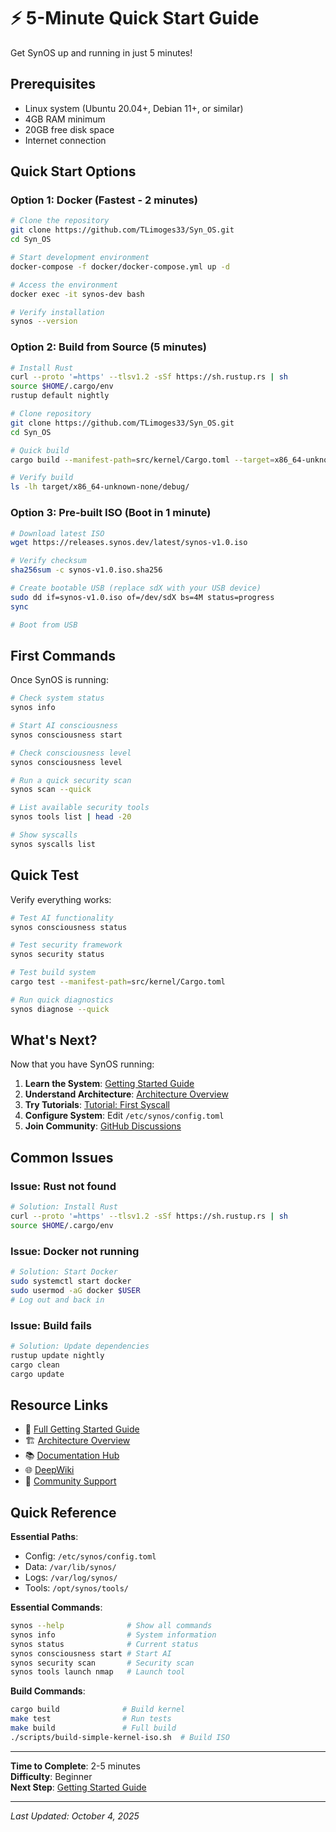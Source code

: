 # ⚡ 5-Minute Quick Start Guide

Get SynOS up and running in just 5 minutes!

## Prerequisites

-   Linux system (Ubuntu 20.04+, Debian 11+, or similar)
-   4GB RAM minimum
-   20GB free disk space
-   Internet connection

## Quick Start Options

### Option 1: Docker (Fastest - 2 minutes)

```bash
# Clone the repository
git clone https://github.com/TLimoges33/Syn_OS.git
cd Syn_OS

# Start development environment
docker-compose -f docker/docker-compose.yml up -d

# Access the environment
docker exec -it synos-dev bash

# Verify installation
synos --version
```

### Option 2: Build from Source (5 minutes)

```bash
# Install Rust
curl --proto '=https' --tlsv1.2 -sSf https://sh.rustup.rs | sh
source $HOME/.cargo/env
rustup default nightly

# Clone repository
git clone https://github.com/TLimoges33/Syn_OS.git
cd Syn_OS

# Quick build
cargo build --manifest-path=src/kernel/Cargo.toml --target=x86_64-unknown-none

# Verify build
ls -lh target/x86_64-unknown-none/debug/
```

### Option 3: Pre-built ISO (Boot in 1 minute)

```bash
# Download latest ISO
wget https://releases.synos.dev/latest/synos-v1.0.iso

# Verify checksum
sha256sum -c synos-v1.0.iso.sha256

# Create bootable USB (replace sdX with your USB device)
sudo dd if=synos-v1.0.iso of=/dev/sdX bs=4M status=progress
sync

# Boot from USB
```

## First Commands

Once SynOS is running:

```bash
# Check system status
synos info

# Start AI consciousness
synos consciousness start

# Check consciousness level
synos consciousness level

# Run a quick security scan
synos scan --quick

# List available security tools
synos tools list | head -20

# Show syscalls
synos syscalls list
```

## Quick Test

Verify everything works:

```bash
# Test AI functionality
synos consciousness status

# Test security framework
synos security status

# Test build system
cargo test --manifest-path=src/kernel/Cargo.toml

# Run quick diagnostics
synos diagnose --quick
```

## What's Next?

Now that you have SynOS running:

1. **Learn the System**: [Getting Started Guide](Getting-Started.md)
2. **Understand Architecture**: [Architecture Overview](Architecture-Overview.md)
3. **Try Tutorials**: [Tutorial: First Syscall](Tutorial-First-Syscall.md)
4. **Configure System**: Edit `/etc/synos/config.toml`
5. **Join Community**: [GitHub Discussions](https://github.com/TLimoges33/Syn_OS/discussions)

## Common Issues

### Issue: Rust not found

```bash
# Solution: Install Rust
curl --proto '=https' --tlsv1.2 -sSf https://sh.rustup.rs | sh
source $HOME/.cargo/env
```

### Issue: Docker not running

```bash
# Solution: Start Docker
sudo systemctl start docker
sudo usermod -aG docker $USER
# Log out and back in
```

### Issue: Build fails

```bash
# Solution: Update dependencies
rustup update nightly
cargo clean
cargo update
```

## Resource Links

-   📖 [Full Getting Started Guide](Getting-Started.md)
-   🏗️ [Architecture Overview](Architecture-Overview.md)
-   📚 [Documentation Hub](../DOCUMENTATION_HUB.md)
-   🌐 [DeepWiki](https://deepwiki.com/TLimoges33/Syn_OS)
-   💬 [Community Support](https://github.com/TLimoges33/Syn_OS/discussions)

## Quick Reference

**Essential Paths**:

-   Config: `/etc/synos/config.toml`
-   Data: `/var/lib/synos/`
-   Logs: `/var/log/synos/`
-   Tools: `/opt/synos/tools/`

**Essential Commands**:

```bash
synos --help              # Show all commands
synos info                # System information
synos status              # Current status
synos consciousness start # Start AI
synos security scan       # Security scan
synos tools launch nmap   # Launch tool
```

**Build Commands**:

```bash
cargo build              # Build kernel
make test                # Run tests
make build               # Full build
./scripts/build-simple-kernel-iso.sh  # Build ISO
```

---

**Time to Complete**: 2-5 minutes  
**Difficulty**: Beginner  
**Next Step**: [Getting Started Guide](Getting-Started.md)

---

_Last Updated: October 4, 2025_
